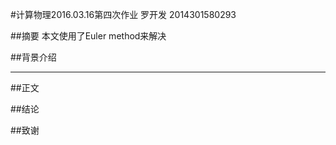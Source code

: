 #计算物理2016.03.16第四次作业
    罗开发  2014301580293

##摘要
    本文使用了Euler method来解决
    
##背景介绍
   
   
-----------------

##正文

##结论

##致谢
